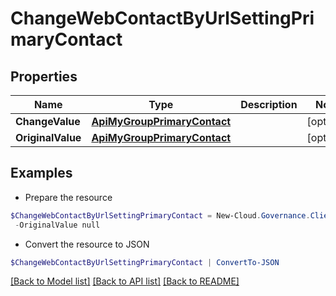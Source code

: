 # ChangeWebContactByUrlSettingPrimaryContact
## Properties

Name | Type | Description | Notes
------------ | ------------- | ------------- | -------------
**ChangeValue** | [**ApiMyGroupPrimaryContact**](ApiMyGroupPrimaryContact.md) |  | [optional] 
**OriginalValue** | [**ApiMyGroupPrimaryContact**](ApiMyGroupPrimaryContact.md) |  | [optional] 

## Examples

- Prepare the resource
```powershell
$ChangeWebContactByUrlSettingPrimaryContact = New-Cloud.Governance.ClientChangeWebContactByUrlSettingPrimaryContact  -ChangeValue null `
 -OriginalValue null
```

- Convert the resource to JSON
```powershell
$ChangeWebContactByUrlSettingPrimaryContact | ConvertTo-JSON
```

[[Back to Model list]](../README.md#documentation-for-models) [[Back to API list]](../README.md#documentation-for-api-endpoints) [[Back to README]](../README.md)

